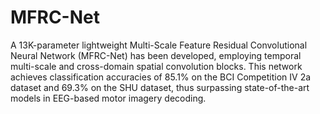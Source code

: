 # MFRC-Net
A 13K-parameter lightweight Multi-Scale Feature Residual Convolutional Neural Network (MFRC-Net) has been developed, employing temporal multi-scale and cross-domain spatial convolution blocks. This network achieves classification accuracies of 85.1% on the BCI Competition IV 2a dataset and 69.3% on the SHU dataset, thus surpassing state-of-the-art models in EEG-based motor imagery decoding.

